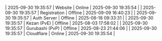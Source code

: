 | 2025-09-30 19:35:57 | Website | Online | 2025-09-30 19:35:54 |
| 2025-09-30 19:35:57 | Registration | Offline | 2025-09-09 16:40:23 |
| 2025-09-30 19:35:57 | Auth Server | Offline | 2025-08-18 09:33:31 |
| 2025-09-30 19:35:57 | Kezan (PvE) | Offline | 2025-08-03 17:58:02 |
| 2025-09-30 19:35:57 | Gurubashi (PvP) | Offline | 2025-08-23 21:44:06 |
| 2025-09-30 19:35:57 | Cloudflare | Online | 2025-09-30 19:35:54 |
